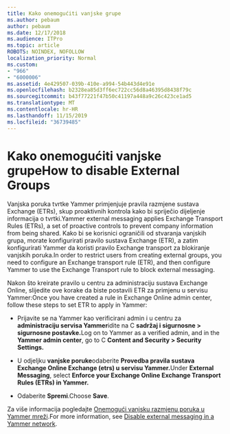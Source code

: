 ```yaml
---
title: Kako onemogućiti vanjske grupe
ms.author: pebaum
author: pebaum
ms.date: 12/17/2018
ms.audience: ITPro
ms.topic: article
ROBOTS: NOINDEX, NOFOLLOW
localization_priority: Normal
ms.custom:
- "966"
- "6000006"
ms.assetid: 4e429507-039b-410e-a994-54b443d4e91e
ms.openlocfilehash: b2328ea85d3ff6ec722cc56d8a46395d8438f79c
ms.sourcegitcommit: b43f77221f47b50c41197a448a9c26c423ce1ad5
ms.translationtype: MT
ms.contentlocale: hr-HR
ms.lasthandoff: 11/15/2019
ms.locfileid: "36739485"
---
```

# <a name="how-to-disable-external-groups"></a><span data-ttu-id="3b29e-102">Kako onemogućiti vanjske grupe</span><span class="sxs-lookup"><span data-stu-id="3b29e-102">How to disable External Groups</span></span>

<span data-ttu-id="3b29e-103">Vanjska poruka tvrtke Yammer primjenjuje pravila razmjene sustava Exchange (ETRs), skup proaktivnih kontrola kako bi spriječio dijeljenje informacija o tvrtki.</span><span class="sxs-lookup"><span data-stu-id="3b29e-103">Yammer external messaging applies Exchange Transport Rules (ETRs), a set of proactive controls to prevent company information from being shared.</span></span> <span data-ttu-id="3b29e-104">Kako bi se korisnici ograničili od stvaranja vanjskih grupa, morate konfigurirati pravilo sustava Exchange (ETR), a zatim konfigurirati Yammer da koristi pravilo Exchange transport za blokiranje vanjskih poruka.</span><span class="sxs-lookup"><span data-stu-id="3b29e-104">In order to restrict users from creating external groups, you need to configure an Exchange transport rule (ETR), and then configure Yammer to use the Exchange Transport rule to block external messaging.</span></span>
  
<span data-ttu-id="3b29e-105">Nakon što kreirate pravilo u centru za administraciju sustava Exchange Online, slijedite ove korake da biste postavili ETR za primjenu u servisu Yammer:</span><span class="sxs-lookup"><span data-stu-id="3b29e-105">Once you have created a rule in Exchange Online admin center, follow these steps to set ETR to apply in Yammer:</span></span>
  
- <span data-ttu-id="3b29e-106">Prijavite se na Yammer kao verificirani admin i u centru za **administraciju servisa Yammer**idite na C **sadržaj i sigurnosne \> sigurnosne postavke.**</span><span class="sxs-lookup"><span data-stu-id="3b29e-106">Log on to Yammer as a verified admin, and in the **Yammer admin center**, go to C **Content and Security \> Security Settings.**</span></span>

- <span data-ttu-id="3b29e-107">U odjeljku **vanjske poruke**odaberite **Provedba pravila sustava Exchange Online Exchange (etrs) u servisu Yammer.**</span><span class="sxs-lookup"><span data-stu-id="3b29e-107">Under **External Messaging**, select **Enforce your Exchange Online Exchange Transport Rules (ETRs) in Yammer.**</span></span>

- <span data-ttu-id="3b29e-108">Odaberite **Spremi**.</span><span class="sxs-lookup"><span data-stu-id="3b29e-108">Choose **Save**.</span></span>

<span data-ttu-id="3b29e-109">Za više informacija pogledajte [Onemogući vanjsku razmjenu poruka u Yammer mreži](https://docs.microsoft.com/yammer/work-with-external-users/disable-external-messaging).</span><span class="sxs-lookup"><span data-stu-id="3b29e-109">For more information, see [Disable external messaging in a Yammer network](https://docs.microsoft.com/yammer/work-with-external-users/disable-external-messaging).</span></span>
  